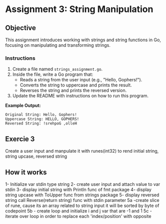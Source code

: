 # Assignment 3: String Manipulation

## Objective

This assignment introduces working with strings and string functions in Go, focusing on manipulating and transforming strings.

### Instructions

1. Create a file named `strings_assignment.go`.
2. Inside the file, write a Go program that:
   - Reads a string from the user input (e.g., "Hello, Gophers!").
   - Converts the string to uppercase and prints the result.
   - Reverses the string and prints the reversed version.
3. Update the README with instructions on how to run this program.

**Example Output:**

```
Original String: Hello, Gophers!
Uppercase String: HELLO, GOPHERS!
Reversed String: !srehpoG ,olleH
```

## Exercie 3

Create a user input and manpulate it with runes(int32) to rend initial string, string upcase, reversed string

## How it works

1- Initialize var stdin type string
2- create user input and attach value to var stdin
3- display initial string with Println func of fmt package
4- display string upcase with ToUpper func from strings package
5- display reversed string call Reverse(return string) func with stdin parameter 
5a -create slice of rune, cause its an array related to string input  it will be sorted by byte of codepoint
5b - create loop and initialize i and j var that are -1 and 1 
5c - iterate over loop in order to replace each 'index/position' with opposite
